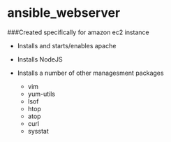 # ansible_webserver
###Created specifically for amazon ec2 instance

- Installs and starts/enables apache

- Installs NodeJS

- Installs a number of other managesment packages
  - vim
  - yum-utils
  - lsof
  - htop
  - atop
  - curl
  - sysstat
